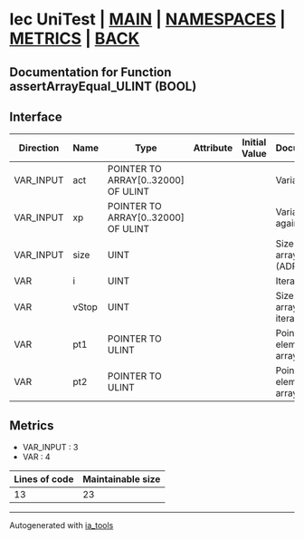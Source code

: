 # Iec UniTest | [MAIN] | [NAMESPACES] | [METRICS] | [BACK]  

## Documentation for Function assertArrayEqual_ULINT (BOOL)  

## Interface  

| Direction | Name | Type | Attribute | Initial Value | Documentation |
| --------- | ---- | ---- | --------- | ------------- | ------------- |
| VAR_INPUT | act | POINTER TO ARRAY[0..32000] OF ULINT |  |  | Variable to test |  
| VAR_INPUT | xp | POINTER TO ARRAY[0..32000] OF ULINT |  |  | Variable to test against |  
| VAR_INPUT | size | UINT |  |  | Size of the array (ADR(act)) |  
| VAR | i | UINT |  |  | Iterator variable |  
| VAR | vStop | UINT |  |  | Size of the array / End of iteration |  
| VAR | pt1 | POINTER TO ULINT |  |  | Pointer to the element of the array act |  
| VAR | pt2 | POINTER TO ULINT |  |  | Pointer to the element of the array xp |  


## Metrics  

- VAR_INPUT : 3
- VAR : 4

| Lines of code | Maintainable size |
| ------------- | ----------------- |
| 13 | 23 |

---
Autogenerated with [ia_tools](https://github.com/tkucic/ia_tools)  

[MAIN]: ../../../../index.md
[NAMESPACES]: ../../nsList.md
[METRICS]: ../../../metrics.md
[BACK]: ../nsMain.md

